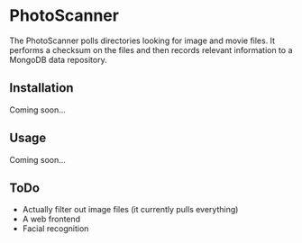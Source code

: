 # PhotoScanner

The PhotoScanner polls directories looking for image and movie files.  It performs a checksum on the files and then records relevant information to a MongoDB data repository.

## Installation

Coming soon...

## Usage

Coming soon...

## ToDo

- Actually filter out image files (it currently pulls everything)
- A web frontend
- Facial recognition
